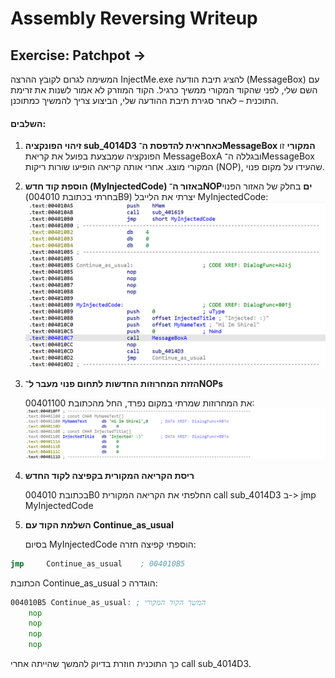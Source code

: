 # Assembly Reversing Writeup

## Exercise: Patchpot ->
המשימה לגרום לקובץ ההרצה InjectMe.exe להציג תיבת הודעה (MessageBox) עם השם שלי, לפני שהקוד המקורי ממשיך כרגיל.
הקוד המוזרק לא אמור לשנות את זרימת התוכנית – לאחר סגירת תיבת ההודעה שלי, הביצוע צריך להמשיך כמתוכנן.

#### השלבים:

1. **זיהוי הפונקציה sub_4014D3 כאחראית להדפסת ה־MessageBox המקורי**
   זו הפונקציה שמבצעת בפועל את קריאת MessageBoxA ובגללה ה־MessageBox המקורי מוצג.
   אחרי אותה קריאה הופיעו שורות ריקות (NOP), שהעידו על מקום פנוי.
   
2. **הוספת קוד חדש (MyInjectedCode) באזור ה־NOPים**
  בחלק של האזור הפנוי (בחרתי בכתובת 004010B9) יצרתי את הלייבל MyInjectedCode:
![4](https://github.com/shirelsan/Assembly-Reversing/blob/main/4.png?raw=true)  

4. **הזזת המחרוזות החדשות לתחום פנוי מעבר ל־NOPs**

   את המחרוזות שמרתי במקום נפרד, החל מהכתובת 00401100:
![4](https://github.com/shirelsan/Assembly-Reversing/blob/main/5.png?raw=true)  
6. **ריסת הקריאה המקורית בקפיצה לקוד החדש**
   
   בכתובת 004010B0 החלפתי את הקריאה המקורית call    sub_4014D3 ב->  jmp     MyInjectedCode
8. **השלמת הקוד עם Continue_as_usual**
   
    בסיום MyInjectedCode הוספתי קפיצה חזרה:
```asm
jmp     Continue_as_usual    ; 004010B5
```
הכתובת Continue_as_usual הוגדרה כ:
```asm
004010B5 Continue_as_usual: ; המשך הקוד המקורי
    nop
    nop
    nop
    nop
```
כך התוכנית חוזרת בדיוק להמשך שהייתה אחרי call sub_4014D3.
